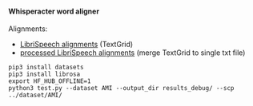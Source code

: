 #### Whisperacter word aligner

Alignments:
- [LibriSpeech alignments](https://zenodo.org/records/2619474#.YnB_1fPMK3I) (TextGrid)
- [processed LibriSpeech alignments](https://drive.google.com/drive/folders/10Qa8dedfFhVl-3NuxMQMUUOwo9Rwn33o?usp=sharing) (merge TextGrid to single txt file)

```
pip3 install datasets
pip3 install librosa
export HF_HUB_OFFLINE=1
python3 test.py --dataset AMI --output_dir results_debug/ --scp ../dataset/AMI/
```
